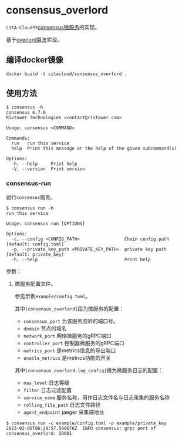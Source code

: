 # consensus_overlord
`CITA-Cloud`中[consensus微服务](https://github.com/cita-cloud/cita_cloud_proto/blob/master/protos/consensus.proto)的实现。

基于[overlord算法](https://github.com/nervosnetwork/overlord)实现。

## 编译docker镜像
```
docker build -t citacloud/consensus_overlord .
```

## 使用方法

```
$ consensus -h
consensus 6.7.0
Rivtower Technologies <contact@rivtower.com>

Usage: consensus <COMMAND>

Commands:
  run   run this service
  help  Print this message or the help of the given subcommand(s)

Options:
  -h, --help     Print help
  -V, --version  Print version
```

### consensus-run

运行`consensus`服务。

```
$ consensus run -h
run this service

Usage: consensus run [OPTIONS]

Options:
  -c, --config <CONFIG_PATH>                 Chain config path [default: config.toml]
  -p, --private_key_path <PRIVATE_KEY_PATH>  private key path [default: private_key]
  -h, --help                                 Print help
```

参数：
1. 微服务配置文件。

   参见示例`example/config.toml`。

   其中`[consensus_overlord]`段为微服务的配置：
    * `consensus_port` 为该服务监听的端口号。
    * `domain` 节点的域名
    * `network_port` 网络微服务的gRPC端口
    * `controller_port` 控制器微服务的gRPC端口
    * `metrics_port` 是metrics信息的导出端口
    * `enable_metrics` 是metrics功能的开关

    其中`[consensus_overlord.log_config]`段为微服务日志的配置：
    * `max_level` 日志等级
    * `filter` 日志过滤配置
    * `service_name` 服务名称，用作日志文件名与日志采集的服务名称
    * `rolling_file_path` 日志文件路径
    * `agent_endpoint` jaeger 采集端地址

```
$ consensus run -c example/config.toml -p example/private_key
2023-02-08T06:20:57.500676Z  INFO consensus: grpc port of consensus_overlord: 50001
```
